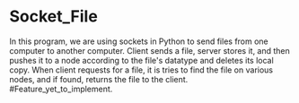 # Socket_File
In this program, we are using sockets in Python to send files from one computer to another computer. Client sends a file, server stores it, and then pushes it to a node according to the file's datatype and deletes its local copy. When client requests for a file, it is tries to find the file on various nodes, and if found, returns the file to the client. #Feature_yet_to_implement.
